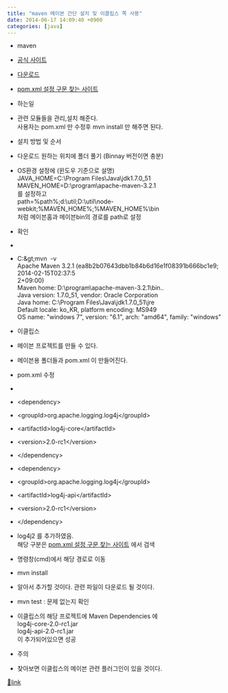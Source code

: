 ```yaml
---
title: "maven 메이븐 간단 설치 및 이클립스 쪽 사용"
date: 2014-06-17 14:09:40 +0900
categories: [java]
---
```


- maven
- [공식 사이트](http://maven.apache.org/ "공식 사이트")
- [다운로드](http://maven.apache.org/download.cgi "다운로드")

- [pom.xml 설정 구문 찾는 사이트](http://mvnrepository.com/ "pom.xml 설정 구문 찾는 사이트")
- 하는일
- 관련 모듈들을 관리,설치 해준다.  
사용자는 pom.xml 만 수정후 mvn install 만 해주면 된다.

- 설치 방법 및 순서
- 다운로드 원하는 위치에 폴더 풀기 (Binnay 버전이면 충분)
- OS환경 설정에 (윈도우 기준으로 설명)  
JAVA_HOME=C:\Program Files\Java\jdk1.7.0_51  
MAVEN_HOME=D:\program\apache-maven-3.2.1  
를 설정하고  
path=%path%;d:\util;D:\util\node-webkit;%MAVEN_HOME%;%MAVEN_HOME%\bin  
처럼 메이븐홈과 메이븐bin의 경로를 path로 설정
- 확인
- 
- C:\&gt;mvn  -v  
Apache Maven 3.2.1 (ea8b2b07643dbb1b84b6d16e1f08391b666bc1e9; 2014-02-15T02:37:5  
2+09:00)  
Maven home: D:\program\apache-maven-3.2.1\bin\..  
Java version: 1.7.0_51, vendor: Oracle Corporation  
Java home: C:\Program Files\Java\jdk1.7.0_51\jre  
Default locale: ko_KR, platform encoding: MS949  
OS name: "windows 7", version: "6.1", arch: "amd64", family: "windows"


- 이클립스
- 메이븐 프로젝트를 만들 수 있다.
- 메이븐용 폴더들과 pom.xml 이 만들어진다.

- pom.xml 수정
- 
- &lt;dependency&gt;
- &lt;groupId&gt;org.apache.logging.log4j&lt;/groupId&gt;
- &lt;artifactId&gt;log4j-core&lt;/artifactId&gt;
- &lt;version&gt;2.0-rc1&lt;/version&gt;
- &lt;/dependency&gt;
- &lt;dependency&gt;
- &lt;groupId&gt;org.apache.logging.log4j&lt;/groupId&gt;
- &lt;artifactId&gt;log4j-api&lt;/artifactId&gt;
- &lt;version&gt;2.0-rc1&lt;/version&gt;
- &lt;/dependency&gt;
- log4j2 를 추가하였음.  
해당 구분은 [pom.xml 설정 구문 찾는 사이트](http://mvnrepository.com/ "pom.xml 설정 구문 찾는 사이트") 에서 검색

- 명령창(cmd)에서 해당 경로로 이동
- mvn install
- 알아서 추가할 것이다. 관련 파일이 다운로드 될 것이다.
- mvn test : 문제 없는지 확인

- 이클립스의 해당 프로젝트에 Maven Dependencies 에   
log4j-core-2.0-rc1.jar  
log4j-api-2.0-rc1.jar  
이 추가되어있으면 성공


- 주의
- 찾아보면 이클립스의 메이븐 관련 플러그인이 있을 것이다.





[🔗link](http://www.mins01.com/mh/tech/read/885)